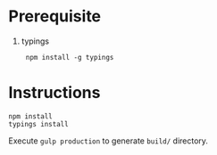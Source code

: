 Prerequisite
======
1. typings

        npm install -g typings

Instructions
======
    npm install
    typings install
Execute `gulp production` to generate `build/` directory.
